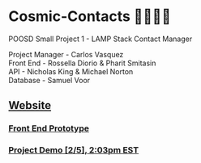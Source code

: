# Cosmic-Contacts 🚀🌌👩‍🚀

POOSD Small Project 1 - LAMP Stack Contact Manager

Project Manager - Carlos Vasquez  
Front End - Rossella Diorio & Pharit Smitasin  
API - Nicholas King & Michael Norton  
Database - Samuel Voor

## [Website](http://cosmic-contacts.com:8080/)

### [Front End Prototype](https://www.figma.com/file/An4kl6Bsa2OsDxgju80qqa/Cosmic-Contacts?type=design&node-id=0%3A1&mode=design&t=9kAySRoS0wHxgJba-1)

### [Project Demo [2/5], 2:03pm EST](https://youtu.be/cmfQek5Zroc)
